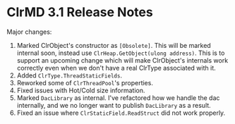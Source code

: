 # ClrMD 3.1 Release Notes

Major changes:

1. Marked ClrObject's constructor as `[Obsolete]`.  This will be marked internal soon, instead use `ClrHeap.GetObject(ulong address)`.  This is to support an upcoming change which will make ClrObject's internals work correctly even when we don't have a real ClrType associated with it.
2. Added `ClrType.ThreadStaticFields`.
3. Reworked some of `ClrThreadPool`'s properties.
4. Fixed issues with Hot/Cold size information.
5. Marked `DacLibrary` as internal.  I've refactored how we handle the dac internally, and we no longer want to publish `DacLibrary` as a result.
6. Fixed an issue where `ClrStaticField.ReadStruct` did not work properly.
